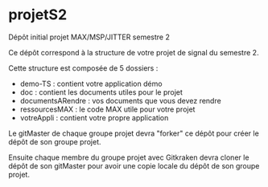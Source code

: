 # projetS2

Dépôt initial projet MAX/MSP/JITTER semestre 2

Ce dépôt correspond à la structure de votre projet de signal du semestre 2. 

Cette structure est composée de 5 dossiers : 

* demo-TS : contient votre application démo
* doc : contient les documents utiles pour le projet
* documentsARendre : vos documents que vous devez rendre
* ressourcesMAX : le code MAX utile pour votre projet
* votreAppli : contient votre propre application

Le gitMaster de chaque groupe projet devra "forker" ce dépôt pour créer le dépôt de son groupe projet.

Ensuite chaque membre du groupe projet avec Gitkraken devra cloner le dépôt de son gitMaster pour avoir une copie locale du dépôt de son groupe projet. 


